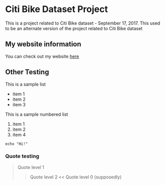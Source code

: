 # Citi Bike Dataset Project
This is a project related to Citi Bike dataset - September 17, 2017.
This used to be an alternate version of the project related to Citi Bike dataset
## My website information
You can check out my website [here][1]

## Other Testing
This is a sample list
* item 1
* item 2
* item 3

This is a sample numbered list
1. item 1
2. item 2
4. item 4

`echo "Hi!"`

### Quote testing
> Quote level 1
>> Quote level 2
<< Quote level 0 (supposedly)


[1]: http://anuragmarwah.com

